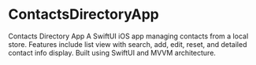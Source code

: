 # ContactsDirectoryApp
Contacts Directory App A SwiftUI iOS app managing contacts from a local store. Features include list view with search, add, edit, reset, and detailed contact info display. Built using SwiftUI and MVVM architecture.

